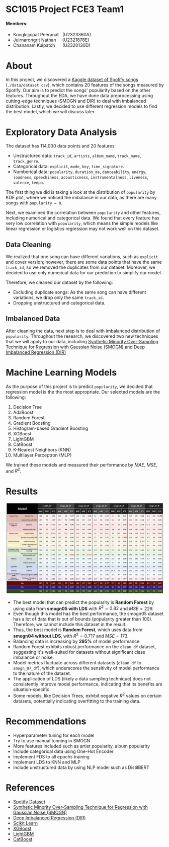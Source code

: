 # SC1015 Project FCE3 Team1
#### Members:
- Kongkijpipat Peeranat &nbsp;&nbsp;(U2323360A)
- Juirnarongrit Nathan &nbsp;&nbsp;&nbsp;&nbsp;(U2321878E)
- Chananam Kulpatch &nbsp;&nbsp;&nbsp;&nbsp;&nbsp;(U2320130D)
  
# About
In this project, we discovered a <a href='https://www.kaggle.com/datasets/maharshipandya/-spotify-tracks-dataset?resource=download'>Kaggle dataset of Spotify songs</a> (`./data/dataset.csv`), which contains 20 features of the songs measured by Spotify. Our aim is to predict the songs' popularity based on the other features. Throughout the EDA, we have done data preprocessing using cutting-edge techniques (SMOGN and DIR) to deal with imbalanced distribution. Lastly, we decided to use different regression models to find the best model, which we will discuss later.

# Exploratory Data Analysis
The dataset has 114,000 data points and 20 features:
- Unstructured data: `track_id`, `artists`, `album_name`, `track_name`, `track_genre`.
- Categorical data: `explicit`, `mode`, `key`, `time_signature`.
- Numberical data: `popularity`, `duration_ms`, `danceability`, `energy`, `loudness`, `speechiness`, `acousticness`, `instrumentalness`, `liveness`, `valence`, `tempo`.

The first thing we did is taking a look at the distribution of `popularity` by KDE plot, where we noticed the imbalance in our data, as there are many songs with `popularity = 0`.

Next, we examined the correlation between `popularity` and other features, including numerical and categorical data. We found that every feature has very low correlation with `popularity`, which means the simple models like linear regression or logistics regression may not work well on this dataset.

## Data Cleaning
We realized that one song can have different variations, such as `explicit` and cover version; however, there are some data points that have the same `track_id`, so we removed the duplicates from our dataset. Moreover, we decided to use only numerical data for our prediction to simplify our model. 

Therefore, we cleaned our dataset by the following:
- Excluding duplicate songs: As the same song can have different variations, we drop only the same `track_id`.
- Dropping unstructured and categorical data.

## Imbalanced Data
After cleaning the data, next step is to deal with imbalanced distribution of `popularity`. Throughout the research, we discovered two new techniques that we will apply to our data, including [Synthetic Minority Over-Sampling Technique for Regression with Gaussian Noise (SMOGN)](https://github.com/nickkunz/smogn) and [Deep Imbalanced Regression (DIR)](http://dir.csail.mit.edu/)

# Machine Learning Models

As the purpose of this project is to predict `popularity`, we decided that regression model is the the most appropriate. Our selected models are the following:

1. Decision Tree
2. AdaBoost
3. Random Forest
4. Gradient Boosting 
5. Histogram-based Gradient Boosting 
6. XGBoost
7. LightGBM 
8. CatBoost
9. K-Nearest Neighbors (KNN)
10. Multilayer Perceptron (MLP)
 
We trained these models and measured their performance by $MAE$, $MSE$, and $R^2$.

# Results
![](results.png)
- The best model that can predict the popularity is **Random Forest** by using data from **smogn05 with LDS** with $R^2 = 0.82$ and $MSE = 229$.
- Even though this model has the best performance, the smogn05 dataset has a lot of data that is out of bounds (popularity greater than 100). Therefore, we cannot include this dataset in the result.
- Thus, the best model is **Random Forest**, which uses data from **smogn04 without LDS**, with $R^2 = 0.717$ and $MSE = 173$.
- Balancing data is increasing by **295%** of model performance.
- Random Forest exhibits robust performance on the `clean_df` dataset, suggesting it's well-suited for datasets without significant class imbalance or noise.
- Model metrics fluctuate across different datasets (`clean_df` to `smogn_07_df`), which underscores the sensitivity of model performance to the nature of the dataset.
- The application of LDS (likely a data sampling technique) does not consistently improve model performance, indicating that its benefits are situation-specific.
- Some models, like Decision Trees, exhibit negative $R^2$ values on certain datasets, potentially indicating overfitting to the training data.






# Recommendations
- Hyperparameter tuning for each model
- Try to use manual tunning in SMOGN 
- More features included such as artist popularity, album popularity
- Include categorical data using One-Hot Encoder 
- Implement FDS to all epochs training 
- Implement LDS to KNN and MLP  
- Include unstructured data by using NLP model such as DistilBERT

# References
- [Spotify Dataset](https://www.kaggle.com/datasets/maharshipandya/-spotify-tracks-dataset?resource=download)
- [Synthetic Minority Over-Sampling Technique for Regression with Gaussian Noise (SMOGN)](https://github.com/nickkunz/smogn)
- [Deep Imbalanced Regression (DIR)](http://dir.csail.mit.edu/)
- [Scikit Learn](https://scikit-learn.org/stable/)
- [XGBoost](https://xgboost.readthedocs.io/en/stable/)
- [LightGBM](https://github.com/microsoft/LightGBM)
- [CatBoost](https://github.com/catboost/catboost)
